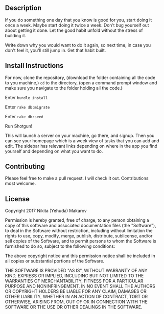 ## Description

If you do something one day that you know is good for you, start doing it once a week. Maybe start doing it twice a week. Don't bug yourself out about getting it done. Let the good habit unfold without the stress of building it.

Write down why you would want to do it again, so next time, in case you don't feel it, you'll still jump in. Get that habit built.

## Install Instructions

For now, clone the repository, (download the folder containing all the code to you machine,) `cd` to the directory, (open a command prompt window and make sure you navigate to the folder holding all the code.)

Enter `bundle install`

Enter `rake db:migrate`

Enter `rake db:seed`

Run Shotgun!

This will launch a server on your machine, go there, and signup. Then you can see your homepage which is a week view of tasks that you can add and edit. The sidebar has relevant links depending on where in the app you find yourself and depending on what you want to do.

## Contributing

Please feel free to make a pull request. I will check it out. Contributions most welcome.

## License

Copyright 2017 Nikita (Yehuda) Makarov

Permission is hereby granted, free of charge, to any person obtaining a copy of this software and associated documentation files (the "Software"), to deal in the Software without restriction, including without limitation the rights to use, copy, modify, merge, publish, distribute, sublicense, and/or sell copies of the Software, and to permit persons to whom the Software is furnished to do so, subject to the following conditions:

The above copyright notice and this permission notice shall be included in all copies or substantial portions of the Software.

THE SOFTWARE IS PROVIDED "AS IS", WITHOUT WARRANTY OF ANY KIND, EXPRESS OR IMPLIED, INCLUDING BUT NOT LIMITED TO THE WARRANTIES OF MERCHANTABILITY, FITNESS FOR A PARTICULAR PURPOSE AND NONINFRINGEMENT. IN NO EVENT SHALL THE AUTHORS OR COPYRIGHT HOLDERS BE LIABLE FOR ANY CLAIM, DAMAGES OR OTHER LIABILITY, WHETHER IN AN ACTION OF CONTRACT, TORT OR OTHERWISE, ARISING FROM, OUT OF OR IN CONNECTION WITH THE SOFTWARE OR THE USE OR OTHER DEALINGS IN THE SOFTWARE.
